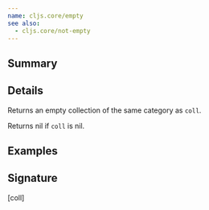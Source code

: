 ```yaml
---
name: cljs.core/empty
see also:
  - cljs.core/not-empty
---
```


## Summary

## Details

Returns an empty collection of the same category as `coll`.

Returns nil if `coll` is nil.

## Examples

## Signature
[coll]
